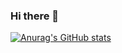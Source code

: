 ### Hi there 👋
[![Anurag's GitHub stats](https://github-readme-stats.vercel.app/api?username=KYHK?count_private=true)](https://github.com/anuraghazra/github-readme-stats)

